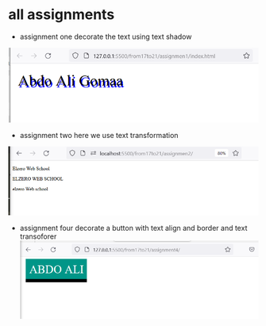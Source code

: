 # all assignments

- assignment one
 decorate the text using text shadow 

![assignment one text shadow](./images/assignment1.png)

- assignment two
  here we use text transformation

![text transformation](./images/assignment2.png)


- assignment four
  decorate a button with text align and border and text transoforer
![design button](./images/assignment4.png)
